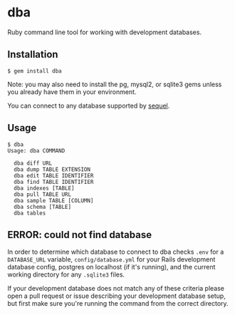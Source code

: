 # dba

Ruby command line tool for working with development databases.


## Installation

    $ gem install dba

Note: you may also need to install the pg, mysql2, or sqlite3 gems unless you
already have them in your environment.

You can connect to any database supported by [sequel](https://rubygems.org/gems/sequel).


## Usage

    $ dba
    Usage: dba COMMAND

      dba diff URL
      dba dump TABLE EXTENSION
      dba edit TABLE IDENTIFIER
      dba find TABLE IDENTIFIER
      dba indexes [TABLE]
      dba pull TABLE URL
      dba sample TABLE [COLUMN]
      dba schema [TABLE]
      dba tables 


## ERROR: could not find database

In order to determine which database to connect to dba checks `.env` for a
`DATABASE_URL` variable, `config/database.yml` for your Rails development
database config, postgres on localhost (if it's running), and the current
working directory for any `.sqlite3` files.

If your development database does not match any of these criteria please
open a pull request or issue describing your development database setup,
but first make sure you're running the command from the correct directory.
